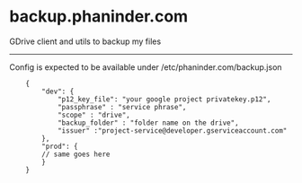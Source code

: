 backup.phaninder.com
====================

GDrive client and utils to backup my files


---------------------------------------------

Config is expected to be available under /etc/phaninder.com/backup.json

		{
			"dev": {
				"p12_key_file": "your google project privatekey.p12",
				"passphrase" : "service phrase",
				"scope" : "drive",
				"backup_folder" : "folder name on the drive",
				"issuer" :"project-service@developer.gserviceaccount.com"
			},
			"prod": {
		    // same goes here
			}
		}
